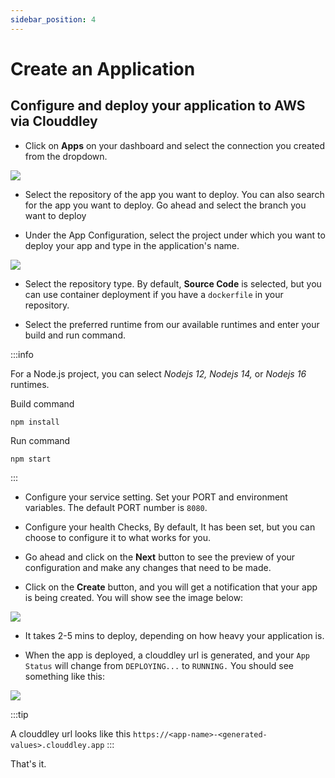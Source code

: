 ```yaml
---
sidebar_position: 4
---
```




# Create an Application

## Configure and deploy your application to AWS via Clouddley

- Click on **Apps** on your dashboard and select the connection you created from the dropdown.

![](https://i.imgur.com/6V6GONC.png)

- Select the repository of the app you want to deploy. You can also search for the app you want to deploy. Go ahead and select the branch you want to deploy

- Under the App Configuration, select the project under which you want to deploy your app and type in the application's name.

![](https://i.imgur.com/zLiAumx.png)


- Select the repository type. By default, **Source Code** is selected, but you can use container deployment if you have a `dockerfile` in your repository.

- Select the preferred runtime from our available runtimes and enter your build and run command.

:::info

For a Node.js project, you can select *Nodejs 12,* *Nodejs 14,* or *Nodejs 16* runtimes.

Build command

```bash=
npm install
```

Run command
```bash=
npm start
```
:::

- Configure your service setting. Set your PORT and environment variables. The default PORT number is `8080`.

- Configure your health Checks, By default, It has been set, but you can choose to configure it to what works for you.

- Go ahead and click on the **Next** button to see the preview of your configuration and make any changes that need to be made.

- Click on the **Create** button, and you will get a notification that your app is being created. You will show see the image below:

![](https://i.imgur.com/fmbitlb.png)

- It takes 2-5 mins to deploy, depending on how heavy your application is.

- When the app is deployed, a clouddley url is generated, and your `App Status` will change from `DEPLOYING...` to  `RUNNING.` You should see something like this:

![](https://i.imgur.com/xoMwdsb.png)

:::tip

A clouddley url looks like this `https://<app-name>-<generated-values>.clouddley.app`
:::


That's it.
